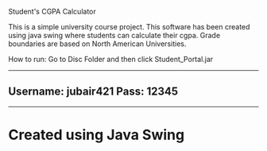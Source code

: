 Student's CGPA Calculator

This is a simple university course project. This software has been created using java swing where students can calculate their cgpa. Grade boundaries are based on North American Universities. 


How to run:
Go to Disc Folder and then click Student_Portal.jar


-------------------------------
Username: jubair421
Pass: 12345
-------------------------------
 
 

 

---------------------------------------------------------

# Created using Java Swing








